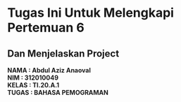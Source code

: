 # Tugas Ini Untuk Melengkapi Pertemuan 6 <br>
## Dan Menjelaskan Project <br>

**NAMA : Abdul Aziz Anaoval** <br>
**NIM : 312010049** <br>
**KELAS : TI.20.A.1** <br>
**TUGAS : BAHASA PEMOGRAMAN** <br>